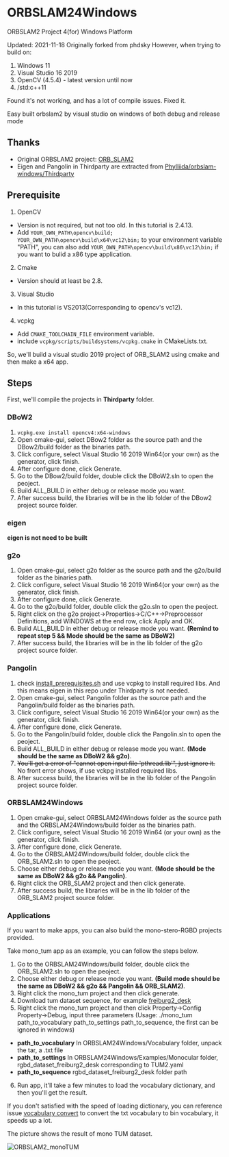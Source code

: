 # ORBSLAM24Windows
ORBSLAM2 Project 4(for) Windows Platform

Updated: 2021-11-18
Originally forked from phdsky
However, when trying to build on:
1. Windows 11
2. Visual Studio 16 2019
3. OpenCV (4.5.4) - latest version until now
4. /std:c++11

Found it's not working, and has a lot of compile issues.
Fixed it.

Easy built orbslam2 by visual studio on windows of both debug and release mode

## Thanks
- Original ORBSLAM2 project: [ORB_SLAM2](https://github.com/raulmur/ORB_SLAM2)
- Eigen and Pangolin in Thirdparty are extracted from [Phylliida/orbslam-windows/Thirdparty](https://github.com/Phylliida/orbslam-windows/tree/master/Thirdparty)

## Prerequisite
1. OpenCV
 - Version is not required, but not too old. In this tutorial is 2.4.13.
 - Add `YOUR_OWN_PATH\opencv\build;` `YOUR_OWN_PATH\opencv\build\x64\vc12\bin;` to your environment variable "PATH", you can also add `YOUR_OWN_PATH\opencv\build\x86\vc12\bin;` if you want to bulid a x86 type application.
2. Cmake
 - Version should at least be 2.8.
3. Visual Studio
 - In this tutorial is VS2013(Corresponding to opencv's vc12).
4. vcpkg
 - Add `CMAKE_TOOLCHAIN_FILE` environment variable.
 - include `vcpkg/scripts/buildsystems/vcpkg.cmake` in CMakeLists.txt.

So, we'll build a visual studio 2019 project of ORB_SLAM2 using cmake and then make a x64 app.

## Steps
First, we'll compile the projects in **Thirdparty** folder.

### DBoW2
1. `vcpkg.exe install opencv4:x64-windows`
2. Open cmake-gui, select DBow2 folder as the source path and the DBow2/build folder as the binaries path.
3. Click configure, select Visual Studio 16 2019 Win64(or your own) as the generator, click finish.
4. After configure done, click Generate.
5. Go to the DBow2/build folder, double click the DBoW2.sln to open the peoject.
6. Build ALL_BUILD in either debug or release mode you want.
7. After success build, the libraries will be in the lib folder of the DBow2 project source folder.

### eigen
**eigen is not need to be built**

### g2o
1. Open cmake-gui, select g2o folder as the source path and the g2o/build folder as the binaries path.
2. Click configure, select Visual Studio 16 2019 Win64(or your own) as the generator, click finish.
3. After configure done, click Generate.
4. Go to the g2o/build folder, double click the g2o.sln to open the peoject.
5. Right click on the g2o project->Properties->C/C++->Preprocessor Definitions, add WINDOWS at the end row, click Apply and OK.
6. Build ALL_BUILD in either debug or release mode you want. **(Remind to repeat step 5 && Mode should be the same as DBoW2)**
7. After success build, the libraries will be in the lib folder of the g2o project source folder.

### Pangolin
1. check [install_prerequisites.sh](https://github.com/stevenlovegrove/Pangolin/blob/3b2556754ce41fe6a49e7b740bde411a91334ddc/scripts/install_prerequisites.sh#L156) and use vcpkg to install required libs. And this means eigen in this repo under Thirdparty is not needed.
2. Open cmake-gui, select Pangolin folder as the source path and the Pangolin/build folder as the binaries path.
3. Click configure, select Visual Studio 16 2019 Win64(or your own) as the generator, click finish.
4. After configure done, click Generate.
5. Go to the Pangolin/build folder, double click the Pangolin.sln to open the peoject.
6. Build ALL_BUILD in either debug or release mode you want. **(Mode should be the same as DBoW2 && g2o)**.
7. ~~You'll get a error of "cannot open input file 'pthread.lib'", just ignore it.~~ No front error shows, if use vckpg installed required libs.
8. After success build, the libraries will be in the lib folder of the Pangolin project source folder.

### ORBSLAM24Windows
1. Open cmake-gui, select ORBSLAM24Windows folder as the source path and the ORBSLAM24Windows/build folder as the binaries path.
2. Click configure, select Visual Studio 16 2019 Win64 (or your own) as the generator, click finish.
3. After configure done, click Generate.
4. Go to the ORBSLAM24Windows/build folder, double click the ORB_SLAM2.sln to open the peoject.
5. Choose either debug or release mode you want. **(Mode should be the same as DBoW2 && g2o && Pangolin)**.
6. Right click the ORB_SLAM2 project and then click generate.
7. After success build, the libraries will be in the lib folder of the ORB_SLAM2 project source folder.

### Applications
If you want to make apps, you can also build the mono-stero-RGBD projects provided.

Take mono_tum app as an example, you can follow the steps below.
1. Go to the ORBSLAM24Windows/build folder, double click the ORB_SLAM2.sln to open the peoject.
2. Choose either debug or release mode you want. **(Build mode should be the same as DBoW2 && g2o && Pangolin && ORB_SLAM2)**.
3. Right click the mono_tum project and then click generate.
4. Download tum dataset sequence, for example [freiburg2_desk ](http://filecremers3.informatik.tu-muenchen.de/rgbd/dataset/freiburg2/rgbd_dataset_freiburg2_desk.tgz)
5. Right click the mono_tum project and then click Property->Config Property->Debug, input three parameters (Usage: ./mono_tum path_to_vocabulary path_to_settings path_to_sequence, the first can be ignored in windows)
 - **path_to_vocabulary** In ORBSLAM24Windows/Vocabulary folder, unpack the tar, a .txt file
 - **path_to_settings** In ORBSLAM24Windows/Examples/Monocular folder, rgbd_dataset_freiburg2_desk corresponding to TUM2.yaml
 - **path_to_sequence** rgbd_dataset_freiburg2_desk folder path
6. Run app, it'll take a few minutes to load the vocabulary dictionary, and then you'll get the result.

If you don't satisfied with the speed of loading dictionary, you can reference issue [vocabulary convert](https://github.com/raulmur/ORB_SLAM2/pull/21) to convert the txt vocabulary  to bin vocabulary, it speeds up a lot.

The picture shows the result of mono TUM dataset.

![ORBSLAM2_monoTUM](https://github.com/phdsky/ORBSLAM24Windows/blob/master/ORBSLAM2_monoTUM.png)
